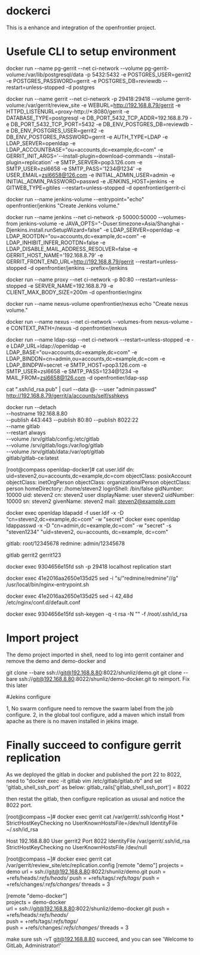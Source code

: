# dockerci
This is a enhance and integration of the openfrontier project.

# Usefule CLI to setup environment

docker run --name pg-gerrit --net ci-network --volume pg-gerrit-volume:/var/lib/postgresql/data -p 5432:5432 -e POSTGRES_USER=gerrit2 -e POSTGRES_PASSWORD=gerrit -e POSTGRES_DB=reviewdb --restart=unless-stopped -d postgres

docker run --name gerrit --net ci-network -p 29418:29418 --volume gerrit-volume:/var/gerrit/review_site -e WEBURL=http://192.168.8.79/gerrit -e HTTPD_LISTENURL=proxy-http://*:8080/gerrit -e DATABASE_TYPE=postgresql -e DB_PORT_5432_TCP_ADDR=192.168.8.79 -e DB_PORT_5432_TCP_PORT=5432 -e DB_ENV_POSTGRES_DB=reviewdb -e DB_ENV_POSTGRES_USER=gerrit2 -e DB_ENV_POSTGRES_PASSWORD=gerrit -e AUTH_TYPE=LDAP -e LDAP_SERVER=openldap -e LDAP_ACCOUNTBASE="ou=accounts,dc=example,dc=com" -e GERRIT_INIT_ARGS='--install-plugin=download-commands --install-plugin=replication' -e SMTP_SERVER=pop3.126.com -e SMTP_USER=zsl6658 -e SMTP_PASS='1234@1234' -e USER_EMAIL=zsl6658@126.com -e INITIAL_ADMIN_USER=admin -e INITIAL_ADMIN_PASSWORD=passwd -e JENKINS_HOST=jenkins -e GITWEB_TYPE=gitiles --restart=unless-stopped -d openfrontier/gerrit-ci

docker run --name jenkins-volume --entrypoint="echo" openfrontier/jenkins "Create Jenkins volume."



docker run --name jenkins --net ci-network -p 50000:50000 --volumes-from jenkins-volume -e JAVA_OPTS="-Duser.timezone=Asia/Shanghai -Djenkins.install.runSetupWizard=false" -e LDAP_SERVER=openldap -e LDAP_ROOTDN="ou=accounts,dc=example,dc=com" -e LDAP_INHIBIT_INFER_ROOTDN=false -e LDAP_DISABLE_MAIL_ADDRESS_RESOLVER=false -e GERRIT_HOST_NAME='192.168.8.79' -e GERRIT_FRONT_END_URL=http://192.168.8.79/gerrit --restart=unless-stopped -d openfrontier/jenkins --prefix=/jenkins


docker run --name proxy --net ci-network -p 80:80 --restart=unless-stopped -e SERVER_NAME=192.168.8.79 -e CLIENT_MAX_BODY_SIZE=200m -d openfrontier/nginx


docker run --name nexus-volume openfrontier/nexus echo "Create nexus volume."

docker run --name nexus --net ci-network --volumes-from nexus-volume -e CONTEXT_PATH=/nexus -d openfrontier/nexus

docker run --name ldap-ssp --net ci-network --restart=unless-stopped -e -e LDAP_URL=ldap://openldap -e LDAP_BASE="ou=accounts,dc=example,dc=com" -e LDAP_BINDDN=cn=admin,ou=accounts,dc=example,dc=com -e LDAP_BINDPW=secret -e SMTP_HOST=pop3.126.com -e SMTP_USER=zsl6658 -e SMTP_PASS=1234@1234 -e MAIL_FROM=zsl6658@126.com -d openfrontier/ldap-ssp


cat ".ssh/id_rsa.pub" | curl --data @- --user "admin:passwd"  http://192.168.8.79/gerrit/a/accounts/self/sshkeys


docker run --detach \
    --hostname 192.168.8.80 \
    --publish 443:443 --publish 80:80 --publish 8022:22 \
    --name gitlab \
    --restart always \
    --volume /srv/gitlab/config:/etc/gitlab \
    --volume /srv/gitlab/logs:/var/log/gitlab \
    --volume /srv/gitlab/data:/var/opt/gitlab \
    gitlab/gitlab-ce:latest

[root@compass openldap-docker]# cat user.ldif 
dn: uid=steven2,ou=accounts,dc=example,dc=com
objectClass: posixAccount
objectClass: inetOrgPerson
objectClass: organizationalPerson
objectClass: person
homeDirectory: /home/steven2
loginShell: /bin/false
gidNumber: 10000
uid: steven2
cn: steven2 user
displayName: user steven2
uidNumber: 10000
sn: steven2
givenName: steven2
mail: steven2@example.com


docker exec openldap ldapadd -f user.ldif -x -D "cn=steven2,dc=example,dc=com" -w "secret"
docker exec openldap ldappasswd -x -D "cn=admin,dc=example,dc=com" -w "secret" -s "steven1234" "uid=steven2, ou=accounts, dc=example, dc=com"


gitlab: root/12345678
redmine: admin/12345678


gitlab gerrit2 gerrit123

docker exec 9304656e15fd ssh -p 29418 localhost replication start

docker exec 41e2016aa2650e135d25 sed -i "s/\"redmine\/redmine\"//g" /usr/local/bin/nginx-entrypoint.sh

docker exec 41e2016aa2650e135d25 sed -i 42,48d /etc/nginx/conf.d/default.conf

docker exec 9304656e15fd ssh-keygen -q -t rsa -N "" -f /root/.ssh/id_rsa

# Import project
The demo project imported in shell, need to log into gerrit container and remove the demo and demo-docker and

git clone --bare ssh://git@192.168.8.80:8022/shunliz/demo.git
git clone --bare ssh://git@192.168.8.80:8022/shunliz/demo-docker.git
to reimport. Fix this later


#Jekins configure

1, No swarm configure need to remove the swarm label from the job configure.
2, in the global tool configure, add a maven which install from apache as there is no maven installed in jekins image.


# Finally succeed to configure gerrit replication

As we deployed the gitlab in docker and published the port 22 to 8022,
need to "docker exec -it gitlab vim /etc/gitlab/gitlab.rb"
and set 'gitlab_shell_ssh_port' as below:
gitlab_rails['gitlab_shell_ssh_port'] = 8022

then restat the gitlab, then configure replication as ususal and notice the 8022 port.

[root@compass ~]# docker exec gerrit cat /var/gerrit/.ssh/config
Host *
    StrictHostKeyChecking no
    UserKnownHostsFile=/dev/null
    IdentityFile ~/.ssh/id_rsa

Host 192.168.8.80
    User gerrit2
    Port 8022
    IdentityFile /var/gerrit/.ssh/id_rsa
    StrictHostKeyChecking no
    UserKnownHostsFile /dev/null


[root@compass ~]# docker exec gerrit cat /var/gerrit/review_site/etc/replication.config
[remote "demo"]
projects = demo
url = ssh://git@192.168.8.80:8022/shunliz/demo.git
push = +refs/heads/*:refs/heads/*
push = +refs/tags/*:refs/tags/*
push = +refs/changes/*:refs/changes/*
threads = 3

[remote "demo-docker"]         
projects = demo-docker                              
url = ssh://git@192.168.8.80:8022/shunliz/demo-docker.git
push = +refs/heads/*:refs/heads/*      
push = +refs/tags/*:refs/tags/*                   
push = +refs/changes/*:refs/changes/*
threads = 3


make sure ssh -vT git@192.168.8.80 succeed, and you can see 'Welcome to GitLab, Administrator!'

